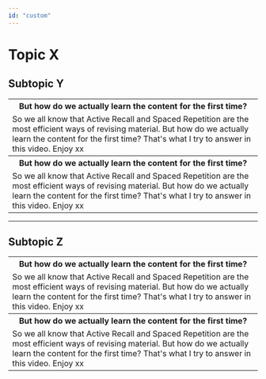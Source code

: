 ```yaml
---
id: "custom"
---
```


<!-- @import "q&a-style.less" -->

<!-- https://detexify.kirelabs.org/classify.html -->

<link href="https://fonts.googleapis.com/css2?family=Handlee&display=swap" rel="stylesheet">

<!--

<table>
  <tr>
    <th></th>
  </tr>
  <tr>
    <td></td>
  </tr>

  <tr>
    <th></th>
  </tr>
  <tr>
    <td></td>
  </tr>
</table>

-->

# Topic X

## Subtopic Y

<table>
  <tr>
    <th>But how do we actually learn the content for the first time? </th>
  </tr>
  <tr>
    <td>So we all know that Active Recall and Spaced Repetition are the most efficient ways of revising material. But how do we actually learn the content for the first time? That's what I try to answer in this video. Enjoy xx</td>
  </tr>
  <tr>
    <th>But how do we actually learn the content for the first time? </th>
  </tr>
  <tr>
    <td>So we all know that Active Recall and Spaced Repetition are the most efficient ways of revising material. But how do we actually learn the content for the first time? That's what I try to answer in this video. Enjoy xx</td>
  </tr>
</table>

-------

## Subtopic Z

<table>
  <tr>
    <th>But how do we actually learn the content for the first time? </th>
  </tr>
  <tr>
    <td>So we all know that Active Recall and Spaced Repetition are the most efficient ways of revising material. But how do we actually learn the content for the first time? That's what I try to answer in this video. Enjoy xx</td>
  </tr>
  <tr>
    <th>But how do we actually learn the content for the first time? </th>
  </tr>
  <tr>
    <td>So we all know that Active Recall and Spaced Repetition are the most efficient ways of revising material. But how do we actually learn the content for the first time? That's what I try to answer in this video. Enjoy xx</td>
  </tr>
</table>
